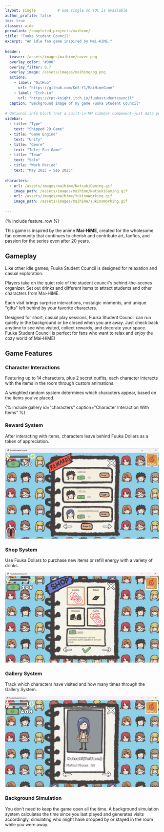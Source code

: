 ```yaml
---
layout: single          # use single so TOC is available
author_profile: false
toc: true
classes: wide
permalink: /completed_projects/maihime/
title: "Fuuka Student Council"
excerpt: "An idle fan game inspired by Mai-HiME."

header:
  teaser: /assets/images/maihime/cover.png 
  overlay_color: "#000"
  overlay_filter: 0.7
  overlay_image: /assets/images/maihime/bg.png
  actions:
    - label: "GitHub"
      url: "https://github.com/KoS-Y1/MaiHimeGame"
    - label: "Itch.io"
      url: "https://rpt-knight.itch.io/fuukastudentcouncil"
  caption: "Background image of my game Fuuka Student Council"

# Optional info block (not a built-in MM sidebar component—just data you can render manually if you want)
sidebar:
  - title: "Type"
    text: "Shipped 2D Game"
  - title: "Game Engine"
    text: "Unity"
  - title: "Genre"
    text: "Idle; Fan Game"
  - title: "Team"
    text: "Solo"
  - title: "Work Period"
    text: "May 2025 – Sep 2025"

characters:
  - url: /assets/images/maihime/NatsukiGaming.gif
    image_path: /assets/images/maihime/NatsukiGaming.gif
  - url: /assets/images/maihime/YukinoWorking.gif
    image_path: /assets/images/maihime/YukinoWorking.gif

---
```


{% include feature_row %}

This game is inspired by the anime **Mai-HiME**, created for the wholesome fan community that continues to cherish and contribute art, fanfics, and passion for the series even after 20 years.

## Gameplay

Like other idle games, Fuuka Student Council is designed for relaxation and casual exploration.

Players take on the quiet role of the student council's behind-the-scenes organizer. Set out drinks and different items to attract students and other characters from Mai-HiME.

Each visit brings surprise interactions, nostalgic moments, and unique "gifts" left behind by your favorite characters. 

Designed for short, casual play sessions, Fuuka Student Council can run quietly in the background or be closed when you are away. Just check back anytime to see who visited, collect rewards, and decorate your space. Fuuka Student Council is perfect for fans who want to relax and enjoy the cozy world of Mai-HiME!

## Game Features

### Character Interactions

Featuring up to 14 characters, plus 2 secret outfits, each character interacts  with the items in the room through custom animations.

A weighted random system determines which characters appear, based on the items you’ve placed.

{% include gallery id="characters" caption="Character Interaction With Items" %}

### Reward System

After interacting with items, characters leave behind Fuuka Dollars as a token of appreciation.

![Reward Systerm](/assets/images/maihime/rewards.png)

### Shop System

Use Fuuka Dollars to purchase new items or refill energy with a variety of drinks.

![Shop System](/assets/images/maihime/shop.png)

### Gallery System

Track which characters have visited and how many times through the Gallery System.

![Gallery](/assets/images/maihime/gallery.png)

### Background Simulation

You don’t need to keep the game open all the time. A background simulation system calculates the time since you last played and generates visits accordingly, simulating who might have dropped by or stayed in the room while you were away.
